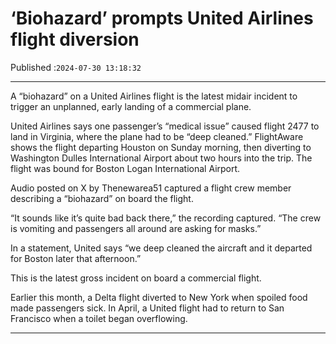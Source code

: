 # ‘Biohazard’ prompts United Airlines flight diversion

Published :`2024-07-30 13:18:32`

---

A “biohazard” on a United Airlines flight is the latest midair incident to trigger an unplanned, early landing of a commercial plane.

United Airlines says one passenger’s “medical issue” caused flight 2477 to land in Virginia, where the plane had to be “deep cleaned.” FlightAware shows the flight departing Houston on Sunday morning, then diverting to Washington Dulles International Airport about two hours into the trip. The flight was bound for Boston Logan International Airport.

Audio posted on X by Thenewarea51 captured a flight crew member describing a “biohazard” on board the flight.

“It sounds like it’s quite bad back there,” the recording captured. “The crew is vomiting and passengers all around are asking for masks.”

In a statement, United says “we deep cleaned the aircraft and it departed for Boston later that afternoon.”

This is the latest gross incident on board a commercial flight.

Earlier this month, a Delta flight diverted to New York when spoiled food made passengers sick. In April, a United flight had to return to San Francisco when a toilet began overflowing.

---


